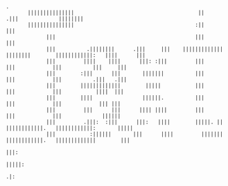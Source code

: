 <pre><code>
                                                                                                                                  
                                                                                                    .                             
       |||||||||||||||                                        ||               .|||             ||||||||                          
       |||||||||||||||                                       :||                               |||                                
             |||                                             |||                               |||                                
             |||          .||||||||      .|||     |||    |||||||||||||     ||||||||        ||||||||||||:   ||||      |||          
             |||         ||||    ||||      |||: :|||         |||                |||            |||          |||     |||           
             |||        :|||      |||       |||||||          |||                |||            |||          .|||   .|||           
             |||        |||||||||||||        |||||           |||                |||            |||           ||||  |||            
             |||        ||||                ||||||.          |||                |||            |||            ||| |||             
             |||         |||      |||      |||| ||||         |||                |||            |||             ||||||             
             |||         .|||:  :|||      |||:   ||||        |||||. ||     ||||||||||||.   ||||||||||||:       |||||              
             |||           :||||||       |||      ||||         |||||||     ||||||||||||.   |||||||||||||        |||               
                                                                                                               |||:               
                                                                                                            |||||:                
                                                                                                            .|:                   
                                                                                                                                  
                                                                                                                                  
</code></pre>
